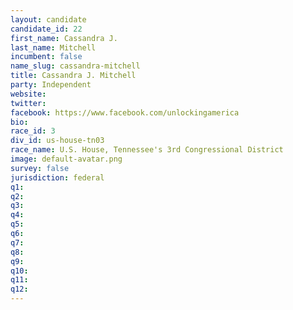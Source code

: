 ```yaml
---
layout: candidate
candidate_id: 22
first_name: Cassandra J.
last_name: Mitchell
incumbent: false
name_slug: cassandra-mitchell
title: Cassandra J. Mitchell
party: Independent
website: 
twitter: 
facebook: https://www.facebook.com/unlockingamerica
bio: 
race_id: 3
div_id: us-house-tn03
race_name: U.S. House, Tennessee's 3rd Congressional District
image: default-avatar.png
survey: false
jurisdiction: federal
q1: 
q2: 
q3: 
q4: 
q5: 
q6: 
q7: 
q8: 
q9: 
q10: 
q11: 
q12: 
---
```

